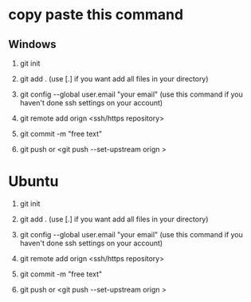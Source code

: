 # copy paste this command

##  Windows

1. git init

2. git add . (use [.] if you want add all files in your directory)

3. git config --global user.email "your email" (use this command if you haven't done ssh settings on your account)

4. git remote add orign <ssh/https repository>

5. git commit -m "free text"

6. git push or <git push --set-upstream orign <branch>>

# Ubuntu

1. git init

2. git add . (use [.] if you want add all files in your directory)

3. git config --global user.email "your email" (use this command if you haven't done ssh settings on your account)

4. git remote add orign <ssh/https repository>

5. git commit -m "free text"

6. git push or <git push --set-upstream orign <branch>> 
